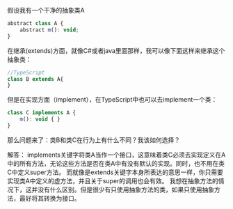 假设我有一个干净的抽象类A
```javascript
abstract class A {
    abstract m(): void;
}
```
在继承(extends)方面，就像C#或者java里面那样，我可以像下面这样来继承这个抽象类：

```javascript
//TypeScript
class B extends A{
}
```
但是在实现方面（implement），在TypeScript中也可以去implement一个类：

```javascript
class C implements A {
    m(): void { }
}
```
那么问题来了：类B和类C在行为上有什么不同？我该如何选择？

解答：
implements关键字将类A当作一个接口，这意味着类C必须去实现定义在A中的所有方法，无论这些方法是否在类A中有没有默认的实现。同时，也不用在类C中定义super方法。
而就像是extends关键字本身所表达的意思一样，你只需要实现类A中定义的虚方法，并且关于super的调用也会有效。
我想在抽象方法的情况下，这并没有什么区别。但是很少有只使用抽象方法的类，如果只使用抽象方法，最好将其转换为接口。